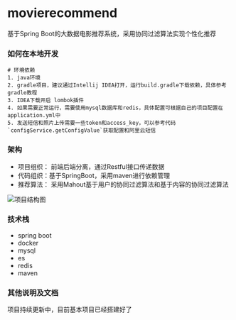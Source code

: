 # movierecommend
基于Spring Boot的大数据电影推荐系统，采用协同过滤算法实现个性化推荐

### 如何在本地开发
```
# 环境依赖
1. java环境
2. gradle项目，建议通过Intellij IDEA打开，运行build.gradle下载依赖，具体参考gradle教程
3. IDEA下载开启 lombok插件
4. 如果需要正常运行，需要使用mysql数据库和redis，具体配置可根据自己的项目配置在application.yml中
5. 发送短信和照片上传需要一些token和access_key，可以参考代码`configService.getConfigValue`获取配置和阿里云短信
```


### 架构
- 项目组织： 前端后端分离，通过Restful接口传递数据
- 代码组织：基于SpringBoot，采用maven进行依赖管理
- 推荐算法： 采用Mahout基于用户的协同过滤算法和基于内容的协同过滤算法  

![项目结构图](http://ydschool-online.nos.netease.com/1582746970143Snipaste_2020-02-26_22-19-39.png)

### 技术栈
* spring boot
* docker
* mysql
* es
* redis
* maven

### 其他说明及文档
项目持续更新中，目前基本项目已经搭建好了



